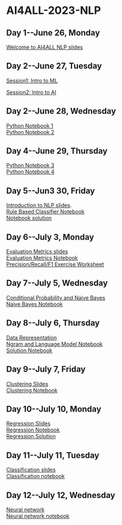 # AI4ALL-2023-NLP
## Day 1--June 26, Monday
[Welcome to AI4ALL NLP slides](https://docs.google.com/presentation/d/1kddcK1ycZyi0j2g80Y-YHKOB8On1iwxQ/edit?usp=sharing&ouid=105111448754032719430&rtpof=true&sd=true)


## Day 2--June 27, Tuesday
[Session1: Intro to ML](https://docs.google.com/presentation/d/1ptefDYFCs4p_YpO0SWqRGIR8Qr7rckHV/edit?usp=sharing&ouid=106834911866288775547&rtpof=true&sd=true)

[Session2: Intro to AI](https://docs.google.com/presentation/d/1urthniaD8YxFmkjoaQmzWahN6E94bsoK/edit?usp=sharing&ouid=108067746190305778838&rtpof=true&sd=true)

## Day 2--June 28, Wednesday
[Python Notebook 1](https://colab.research.google.com/drive/16u1R4a_esZ1B6993HoUlZPdgKiFspVDs?usp=sharing#scrollTo=dIX2pxeOWSU4) <br /> 
[Python Notebook 2](https://colab.research.google.com/drive/1UzT1wjKcLY0p9fCX8o5RiwtOrvRK_vx6?usp=sharing)<br /> 

## Day 4--June 29, Thursday
[Python Notebook 3](https://colab.research.google.com/drive/1Kyc_8D5UZziUB8Am-0yRZ2jovOks2Gzg?usp=sharing)    
[Python Notebook 4](https://colab.research.google.com/drive/1KAOWPjO7Ek3dFnqw-Vz6ceaJc9tOdw11?usp=sharing)

## Day 5--Jun3 30, Friday
[Introduction to NLP slides](https://docs.google.com/presentation/d/11wkk3da8BAitrgN_ab6b32DvU7C6Ccw_/edit#slide=id.p1).   
[Rule Based Classifier Notebook](https://colab.research.google.com/drive/1tWKKrZVm2LE2BM5ha0BWXmgzuVU2IxEJ?authuser=1)<br /> 
[Notebook solution](https://drive.google.com/file/d/15EH7nA1b9TVIB5ws9ob0mXqom3BLG_3u/view?usp=sharing)

## Day 6--July 3, Monday
[Evaluation Metrics slides](https://docs.google.com/presentation/d/1MXTq_ljw6YmIpsxdOSk_m0tfZYjPnJlH/edit?usp=sharing&ouid=105111448754032719430&rtpof=true&sd=true)<br />
[Evaluation Metrics Notebook](https://colab.research.google.com/drive/1SnMa4yYj5M5jzTtYWIEzEeAm8r50p9WM?usp=sharing)<br /> 
[Precision/Recall/F1 Exercise Worksheet](https://docs.google.com/document/d/1bB_VVF49Y514-5QH1TR2UKYZ7Pf4XDW5PHI8gU1eD3E/edit?usp=sharing)<br /> 

## Day 7--July 5, Wednesday
[Conditional Probability and Naive Bayes](https://docs.google.com/presentation/d/1hT8khHz0yb7wPJewjF5PtGygGXr5y25s/edit?usp=sharing&ouid=108067746190305778838&rtpof=true&sd=true
)<br />
[Naive Bayes Notebook](https://colab.research.google.com/drive/1YA7nXpqcdlPPn6LyaDyKnLMSngebA6kI?usp=sharing)

## Day 8--July 6, Thursday
[Data Representation](https://docs.google.com/presentation/d/1m7hNsyyvOn0sGsBp5EWZpegs0JEq6q_G/edit#slide=id.p1)<br /> 
[Ngram and Language Model Notebook](https://drive.google.com/file/d/1tx94FcX-oEds4RTILIHTaI-_NhGvIX9A/view?usp=sharing) <br /> 
[Solution Notebook](https://drive.google.com/file/d/17HI4iDTsFMdY_VEwZYHEUdFBHrApihe4/view?usp=sharing)

## Day 9--July 7, Friday
[Clustering Slides](https://docs.google.com/presentation/d/1Xg7m8c8uY4onKL1ihhPenQjJ1fYmoDty/edit#slide=id.p1)  
[Clustering Notebook](https://drive.google.com/file/d/15hjb7nYK40K1gAXgMcNn8y57fyEbfPch/view?usp=sharing)

## Day 10--July 10, Monday
[Regression Slides](https://docs.google.com/presentation/d/1oFs2V4uHac0QVH6q9E7GMf1ZiHYeHeLD/edit?usp=sharing&ouid=108067746190305778838&rtpof=true&sd=true)<br /> 
[Regression Notebook](https://drive.google.com/file/d/1NE7SW2QnvQMpFrcKtm49f5g5xLHWitiS/view?usp=sharing)<br /> 
[Regression Solution](https://drive.google.com/file/d/1df_25PK8NZGznod5ZhiTmkwMLqzGRW05/view?usp=sharing)

## Day 11--July 11, Tuesday
[Classification slides](https://docs.google.com/presentation/d/1r5MXCvKXmyNONLfrG5qgnX_QwpLTNO4R/edit#slide=id.p102)  
[Classification notebook](https://colab.research.google.com/drive/15S_xEAvq82XxYWApmTwH5MDcewfs2fDF?usp=sharing)

## Day 12--July 12, Wednesday
[Neural network](https://docs.google.com/presentation/d/1SVjgaDUQ7webbD5nW3O8CZAyHL5IlyNa/edit?usp=sharing&ouid=108067746190305778838&rtpof=true&sd=true)<br /> 
[Neural network notebook](https://drive.google.com/file/d/10Z0h8FGgmSGmvgoe74FU7KTIM1-MtiSL/view?usp=sharing)
